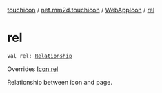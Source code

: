 [touchicon](../../index.md) / [net.mm2d.touchicon](../index.md) / [WebAppIcon](index.md) / [rel](./rel.md)

# rel

`val rel: `[`Relationship`](../-relationship/index.md)

Overrides [Icon.rel](../-icon/rel.md)

Relationship between icon and page.

